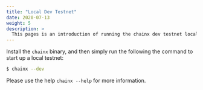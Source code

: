 ```yaml
---
title: "Local Dev Testnet"
date: 2020-07-13
weight: 5
description: >
  This pages is an introduction of running the chainx dev testnet locally.
---
```


Install the `chainx` binary, and then simply run the following the command to start up a local testnet:

```bash
$ chainx --dev
```

Please use the help `chainx --help` for more information.
